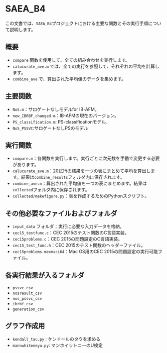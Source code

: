 # SAEA_B4

この文書では、`SAEA_B4`プロジェクトにおける主要な関数とその実行手順について説明します。

## 概要

- `compare` 関数を使用して、全ての組み合わせを実行します。
- `calucurate_ave.m` では、全ての実行を参照して、それぞれの平均を計算します。
- `combine_ave` で、算出された平均値のデータを集めます。

## 主要関数

- `NoS.m`：サロゲートなしモデルfor IB-AFM。
- `new_IBRBF_changed.m`：IB-AFMの現在のバージョン。
- `PS_classification.m`: PS-classificationモデル．
- `NoS_PSSVC`:サロゲートなしPSのモデル

## 実行関数

- `compare.m`：各関数を実行します。実行ごとに次元数を手動で変更する必要があります。
- `calucurate_ave.m`：20試行の結果を一つの表にまとめて平均を算出します。結果は`combine_results`フォルダ内に保存されます。
- `combine_ave.m`：算出された平均値を一つの表にまとめます。結果は`collected`フォルダ内に保存されます。
- `collected/makefigure.py`：表を作成するためのPythonスクリプト。

## その他必要なファイルおよびフォルダ

- `input_data` フォルダ：実行に必要な入力データを格納。
- `cec15_testfunc.c`：CEC 2015のテスト関数のC言語実装。
- `cec15problems.c`：CEC 2015の問題設定のC言語実装。
- `cec15_test_func.h`：CEC 2015のテスト関数のヘッダーファイル。
- `cec15problems.mexmaci64`：Mac OS用のCEC 2015の問題設定の実行可能ファイル。

## 各実行結果が入るフォルダ
- `pssvc_csv`
- `nosresult_csv`
- `nos_pssvc_csv`
- `ibrbf_csv`
- `generation_csv`

## グラフ作成用
- `kendall_tau.py` : ケンドールのタウを求める
- `mannwhiteneyu.py`: マンホイットニーのU検定